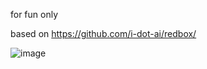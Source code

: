 for fun only

based on https://github.com/i-dot-ai/redbox/

![image](https://github.com/user-attachments/assets/10ff0bfb-25c4-4ea3-a27b-c9f247da180c)
